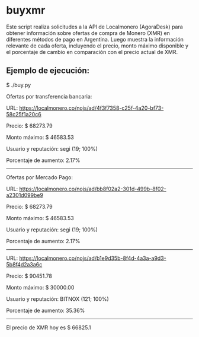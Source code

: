 # buyxmr
Este script realiza solicitudes a la API de Localmonero (AgoraDesk) para obtener información sobre ofertas de compra de Monero (XMR) en diferentes métodos de pago en Argentina. Luego muestra la información relevante de cada oferta, incluyendo el precio, monto máximo disponible y el porcentaje de cambio en comparación con el precio actual de XMR.

<h2>Ejemplo de ejecución:</h2>

$ ./buy.py

Ofertas por transferencia bancaria:

URL: https://localmonero.co/nojs/ad/4f3f7358-c25f-4a20-bf73-58c25f1a20c6

Precio: $ 68273.79

Monto máximo: $ 46583.53

Usuario y reputación: segi (19; 100%)

Porcentaje de aumento: 2.17%

---

Ofertas por Mercado Pago:

URL: https://localmonero.co/nojs/ad/bb8f02a2-301d-499b-8f02-a2301d099be9

Precio: $ 68273.79

Monto máximo: $ 46583.53

Usuario y reputación: segi (19; 100%)

Porcentaje de aumento: 2.17%

---

URL: https://localmonero.co/nojs/ad/b1e9d35b-8f4d-4a3a-a9d3-5b8f4d2a3a6c

Precio: $ 90451.78

Monto máximo: $ 30000.00

Usuario y reputación: BITNOX (121; 100%)

Porcentaje de aumento: 35.36%

---


El precio de XMR hoy es $ 66825.1

